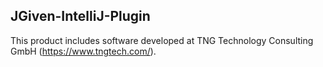 JGiven-IntelliJ-Plugin
------------------

This product includes software developed at TNG Technology Consulting GmbH (https://www.tngtech.com/).